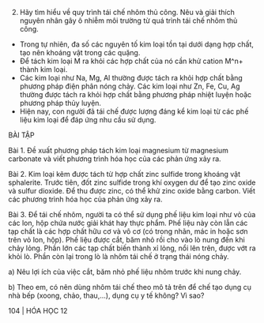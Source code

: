 2. Hãy tìm hiểu về quy trình tái chế nhôm thủ công. Nêu và giải thích nguyên nhân gây ô nhiễm môi trường từ quá trình tái chế nhôm thủ công.

- Trong tự nhiên, đa số các nguyên tố kim loại tồn tại dưới dạng hợp chất, tạo nên khoáng vật trong các quặng.
- Để tách kim loại M ra khỏi các hợp chất của nó cần khử cation M^n+ thành kim loại.
- Các kim loại như Na, Mg, Al thường được tách ra khỏi hợp chất bằng phương pháp điện phân nóng chảy. Các kim loại như Zn, Fe, Cu, Ag thường được tách ra khỏi hợp chất bằng phương pháp nhiệt luyện hoặc phương pháp thủy luyện.
- Hiện nay, con người đã tái chế được lượng đáng kể kim loại từ các phế liệu kim loại để đáp ứng nhu cầu sử dụng.

BÀI TẬP

Bài 1. Đề xuất phương pháp tách kim loại magnesium từ magnesium carbonate và viết phương trình hóa học của các phản ứng xảy ra.

Bài 2. Kim loại kẽm được tách từ hợp chất zinc sulfide trong khoáng vật sphalerite. Trước tiên, đốt zinc sulfide trong khí oxygen dư để tạo zinc oxide và sulfur dioxide. Để thu được zinc, có thể khử zinc oxide bằng carbon. Viết các phương trình hóa học của phản ứng xảy ra.

Bài 3. Để tái chế nhôm, người ta có thể sử dụng phế liệu kim loại như vỏ của các lon, hộp chứa nước giải khát hay thực phẩm. Phế liệu này còn lẫn các tạp chất là các hợp chất hữu cơ và vô cơ (có trong nhãn, mác in hoặc sơn trên vỏ lon, hộp). Phế liệu được cắt, băm nhỏ rồi cho vào lò nung đến khi chảy lỏng. Phần lớn các tạp chất biến thành xỉ lỏng, nổi lên trên, được vớt ra khỏi lò. Phần còn lại trong lò là nhôm tái chế ở trạng thái nóng chảy.

a) Nêu lợi ích của việc cắt, băm nhỏ phế liệu nhôm trước khi nung chảy.

b) Theo em, có nên dùng nhôm tái chế theo mô tả trên để chế tạo dụng cụ nhà bếp (xoong, chảo, thau,...), dụng cụ y tế không? Vì sao?

104 | HÓA HỌC 12